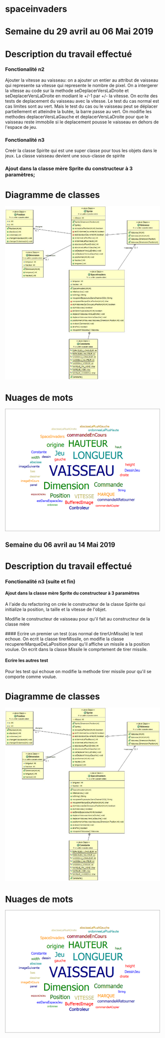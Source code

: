 # spaceinvaders

# Semaine du 29 avril  au 06 Mai 2019

# Description du travail effectué
### Fonctionalité n2
Ajouter la vitesse au vaisseau: on a ajouter un entier au attribut de vaisseau qui represente sa vitesse qui represente le nombre de pixel. On a intergerer la vitesse au code sur la methode seDeplacerVersLaDroite et seDeplacerVersLaDroite en modiant le +/-1 par +/- la vitesse.
On ecrite des tests de deplacement du vaisseau avec la vitesse. 
Le test du cas normal est cas limites sont au vert.
Mais le test du cas ou le vaisseau peut se déplacer partiellement et atteindre la butée, la barre passe au vert.
On modifie les methodes deplacerVersLaGauche et deplacerVersLaDroite pour que le vaisseau reste immobile si le deplacement pousse le vaisseau en dehors de l'espace de jeu.

### Fonctionalité n3
Creér la classe Spirite qui est une super classe pour tous les objets dans le jeux.
La classe vaisseau devient une sous-classe de spirite
### Ajout dans la classe mère Sprite du constructeur à 3 paramètres;

# Diagramme de classes
![alt](https://github.com/azf786/spaceinvaders/blob/master/model.jpg) 

# Nuages de mots
![alt](https://github.com/azf786/spaceinvaders/blob/master/nuagesdemots.png) 


## Semaine du 06 avril  au 14 Mai 2019

# Description du travail effectué
### Fonctionalité n3 (suite et fin)

#### Ajout dans la classe mère Sprite du constructeur à 3 paramètres
<p> A l'aide du refactoring on crée le constructeur de la classe Spirite qui initialize la position, la taille et la vitesse de l'objet.</p>
<p> Modifie le constructeur de vaisseau pour qu'il fait au constructeur de la classe mère</p>
#### Ecrire un premier un test (cas normal de tirerUnMissile)
le test echoue.
On ecrit la classe tirerMissile, on modifie la classe recupererMarqueDeLaPosition pour qu'il affiche un missile a la position voulue.
On ecrit dans la classe Missile le comprtement de tirer missile.

#### Ecrire les autres test
Pour les test qui echoue on modifie la methode tirer missile pour qu'il se comporte comme voulue. 
# Diagramme de classes
![alt](https://github.com/azf786/spaceinvaders/blob/master/model.jpg) 

# Nuages de mots
![alt](https://github.com/azf786/spaceinvaders/blob/master/nuagesdemots.png) 
